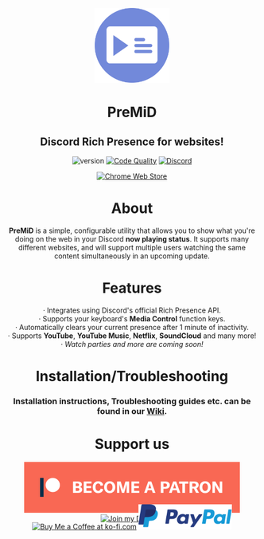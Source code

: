 
<div align="center">

<img src=".github/Logo.png" width="150px" draggable="false"><br>

# PreMiD

## Discord Rich Presence for websites!

![version](https://img.shields.io/badge/Version-2.0-brightgreen.svg?style=for-the-badge)
[![Code Quality](https://img.shields.io/codacy/grade/832995dd22a2428ba9d280ce1adefb87/master.svg?style=for-the-badge)](https://www.codacy.com/project/Timeraa/PreMiD/dashboard?utm_source=github.com&utm_medium=referral&utm_content=PreMiD/PreMiD&utm_campaign=Badge_Grade_Dashboard&branchId=10584370)
[![Discord](https://img.shields.io/discord/493130730549805057.svg?style=for-the-badge)](https://discord.gg/WvfVZ8T)

[![Chrome Web Store](https://img.shields.io/chrome-web-store/d/agjnjboanicjcpenljmaaigopkgdnihi.svg?label=Chrome&logo=google%20chrome&logoColor=white&colorA=4285F4&style=for-the-badge)](https://chrome.google.com/webstore/detail/premid/agjnjboanicjcpenljmaaigopkgdnihi)

# About

**PreMiD** is a simple, configurable utility that allows you to show what you're doing on the web in your Discord **now playing status**. It supports many different websites, and will support multiple users watching the same content simultaneously in an upcoming update.

# Features

· Integrates using Discord's official Rich Presence API.<br>
· Supports your keyboard's **Media Control** function keys.<br>
· Automatically clears your current presence after 1 minute of inactivity.<br>
· Supports **YouTube**, **YouTube Music**, **Netflix**, **SoundCloud** and many more!<br>
· _Watch parties and more are coming soon!_

# Installation/Troubleshooting

### Installation instructions, Troubleshooting guides etc. can be found in our [**Wiki**](https://wiki.premid.app).

# Support us

  <div style="height:75px">
    <a target="_blank" href="https://www.patreon.com/bePatron?u=4610890" data-patreon-widget-type="become-patron-button">
      <img src=".github/Patreon.png" draggable="false" alt="Support me on Patreon!">
    </a>
    <a target="_blank" href="https://discord.gg/WvfVZ8T" title="Join our Discord!">
      <img draggable="false" src="https://discordapp.com/api/guilds/493130730549805057/widget.png?style=banner2" draggable="false" alt="Join my Discord!">
    </a>
  </div>
  <div style="margin-top:10px; height: 50px">
    <a target="_blank" href="https://ko-fi.com/E1E1HLLE">
      <img draggable="false" src='https://az743702.vo.msecnd.net/cdn/kofi1.png?v=0' alt='Buy Me a Coffee at ko-fi.com' /></a>
    <a target="_blank" href="https://www.paypal.com/cgi-bin/webscr?cmd=_s-xclick&hosted_button_id=ZU8Q766ACS2WS&lc=US">
      <img height="100%" src=".github/PayPal.svg" draggable="false" alt="PayPal">
    </a>
  </div>
</div>
